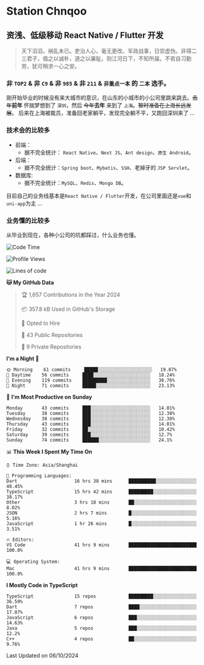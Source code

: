 # Station Chnqoo

## 资浅、低级移动 React Native / Flutter 开发

> 天下滔滔，祸乱未已。吏治人心，毫无更改。军政战事，日崇虚伪。非得二三君子，倡之以诚朴，道之以廉耻。则江河日下，不知所届。不若自习勤劳，犹可稍求一心之安。

### 非 `TOP2` & 非 `C9` & 非 `985` & 非 `211` & `非重点一本` 的 `二本` 选手。

刚开始毕业的时候没有来大城市的意识，在山东的小城市的小公司里跳来跳去。~~去年~~**前年** 怀揣梦想到了 `深圳`，然后 ~~今年~~**去年** 来到了 `上海`。~~暂时准备在上海长远发展~~。
后来在上海被裁员，准备回老家躺平，发现完全躺不平，又跑回深圳来了 ...

### 技术会的比较多

- 前端：
  - 据不完全统计： `React Native`、`Next JS`、`Ant design`、`原生 Android`。
- 后端：
  - 据不完全统计：`Spring boot`、`Mybatis`、`SSH`、老掉牙的 `JSP Servlet`。
- 数据库:
  - 据不完全统计：`MySQL`、`Redis`、`Mongo DB`。

目前自己的业务线基本是`React Native / Flutter`开发，在公司里面还是`vue`和`uni-app`为主 ...

### 业务懂的比较多

从毕业到现在，各种小公司的坑都踩过，什么业务也懂。

<!--START_SECTION:waka-->
![Code Time](http://img.shields.io/badge/Code%20Time-6%2C181%20hrs%209%20mins-blue)

![Profile Views](http://img.shields.io/badge/Profile%20Views-0-blue)

![Lines of code](https://img.shields.io/badge/From%20Hello%20World%20I%27ve%20Written-353%20Thousand%20lines%20of%20code-blue)

**🐱 My GitHub Data** 

> 🏆 1,657 Contributions in the Year 2024
 > 
> 📦 357.8 kB Used in GitHub's Storage 
 > 
> 💼 Opted to Hire
 > 
> 📜 43 Public Repositories 
 > 
> 🔑 9 Private Repositories  
 > 
**I'm a Night 🦉** 

```text
🌞 Morning    61 commits     █████░░░░░░░░░░░░░░░░░░░░   19.87% 
🌆 Daytime    56 commits     ████░░░░░░░░░░░░░░░░░░░░░   18.24% 
🌃 Evening    119 commits    █████████░░░░░░░░░░░░░░░░   38.76% 
🌙 Night      71 commits     █████░░░░░░░░░░░░░░░░░░░░   23.13%

```
📅 **I'm Most Productive on Sunday** 

```text
Monday       43 commits     ███░░░░░░░░░░░░░░░░░░░░░░   14.01% 
Tuesday      38 commits     ███░░░░░░░░░░░░░░░░░░░░░░   12.38% 
Wednesday    38 commits     ███░░░░░░░░░░░░░░░░░░░░░░   12.38% 
Thursday     43 commits     ███░░░░░░░░░░░░░░░░░░░░░░   14.01% 
Friday       32 commits     ██░░░░░░░░░░░░░░░░░░░░░░░   10.42% 
Saturday     39 commits     ███░░░░░░░░░░░░░░░░░░░░░░   12.7% 
Sunday       74 commits     ██████░░░░░░░░░░░░░░░░░░░   24.1%

```


📊 **This Week I Spent My Time On** 

```text
⌚︎ Time Zone: Asia/Shanghai

💬 Programming Languages: 
Dart                     16 hrs 38 mins      ██████████░░░░░░░░░░░░░░░   40.45% 
TypeScript               15 hrs 42 mins      █████████░░░░░░░░░░░░░░░░   38.17% 
Other                    3 hrs 18 mins       ██░░░░░░░░░░░░░░░░░░░░░░░   8.02% 
JSON                     2 hrs 7 mins        █░░░░░░░░░░░░░░░░░░░░░░░░   5.16% 
JavaScript               1 hr 26 mins        █░░░░░░░░░░░░░░░░░░░░░░░░   3.51%

🔥 Editors: 
VS Code                  41 hrs 9 mins       █████████████████████████   100.0%

💻 Operating System: 
Mac                      41 hrs 9 mins       █████████████████████████   100.0%

```

**I Mostly Code in TypeScript** 

```text
TypeScript               15 repos            █████████░░░░░░░░░░░░░░░░   36.59% 
Dart                     7 repos             ████░░░░░░░░░░░░░░░░░░░░░   17.07% 
JavaScript               6 repos             ███░░░░░░░░░░░░░░░░░░░░░░   14.63% 
Java                     5 repos             ███░░░░░░░░░░░░░░░░░░░░░░   12.2% 
C++                      4 repos             ██░░░░░░░░░░░░░░░░░░░░░░░   9.76%

```



 Last Updated on 06/10/2024
<!--END_SECTION:waka-->

<!---
ChenqiaoStation/ChenqiaoStation is a ✨ special ✨ repository because its `README.md` (this file) appears on your GitHub profile.
You can click the Preview link to take a look at your changes.
--->
